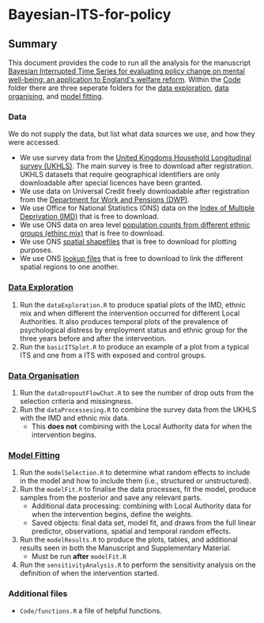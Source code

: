 # Bayesian-ITS-for-policy

## Summary

This document provides the code to run all the analysis for the manuscript [Bayesian Interrupted Time Series for evaluating policy change on mental well-being: an application to England's welfare reform](https://arxiv.org/abs/2306.15525). Within the [Code](https://github.com/connorgascoigne/Bayesian-ITS-for-policy/tree/main/Code) folder there are three seperate folders for the [data exploration](https://github.com/connorgascoigne/Bayesian-ITS-for-policy/tree/main/Code/Data%20Exploration), [data organising](https://github.com/connorgascoigne/Bayesian-ITS-for-policy/tree/main/Code/Data%20Organising), and [model fitting](https://github.com/connorgascoigne/Bayesian-ITS-for-policy/tree/main/Code/Model%20Fitting).

### Data

We do not supply the data, but list what data sources we use, and how they were accessed.

-   We use survey data from the [United Kingdoms Household Longitudinal survey (UKHLS)](https://www.understandingsociety.ac.uk/). The main survey is free to download after registration. UKHLS datasets that require geographical identifiers are only downloadable after special licences have been granted.
-   We use data on Universal Credit freely downloadable after registration from the [Department for Work and Pensions (DWP)](https://stat-xplore.dwp.gov.uk/webapi/jsf/login.xhtml).
-   We use Office for National Statistics (ONS) data on the [Index of Multiple Deprivation (IMD)](https://www.gov.uk/government/statistics/english-indices-of-deprivation-2019) that is free to download.
-   We use ONS data on area level [population counts from different ethnic groups (ethinc mix)](https://www.ethnicity-facts-figures.service.gov.uk/uk-population-by-ethnicity/national-and-regional-populations/population-of-england-and-wales/latest) that is free to download.
-   We use ONS [spatial shapefiles](https://geoportal.statistics.gov.uk/) that is free to download for plotting purposes.
-   We use ONS [lookup files](https://geoportal.statistics.gov.uk/) that is free to download to link the different spatial regions to one another.

### [Data Exploration](://github.com/connorgascoigne/Bayesian-ITS-for-policy/tree/main/Code/Data%20Exploration)

1.  Run the `dataExploration.R` to produce spatial plots of the IMD, ethnic mix and when different the intervention occurred for different Local Authorities. It also produces temporal plots of the prevalence of psychological distress by employment status and ethnic group for the three years before and after the intervention.
2.  Run the `basicITSplot.R` to produce an example of a plot from a typical ITS and one from a ITS with exposed and control groups.

### [Data Organisation](https://github.com/connorgascoigne/Bayesian-ITS-for-policy/tree/main/Code/Data%20Organising)

1.  Run the `dataDropoutFlowChat.R` to see the number of drop outs from the selection criteria and missingness.
2.  Run the `dataProcessesing.R` to combine the survey data from the UKHLS with the IMD and ethnic mix data.
    -   This **does not** combining with the Local Authority data for when the intervention begins.

### [Model Fitting](https://github.com/connorgascoigne/Bayesian-ITS-for-policy/tree/main/Code/Model%20Fitting)

1.  Run the `modelSelection.R` to determine what random effects to include in the model and how to include them (i.e., structured or unstructured).
2.  Run the `modelFit.R` to finalise the data processes, fit the model, produce samples from the posterior and save any relevant parts.
    -   Additional data processing: combining with Local Authority data for when the intervention begins, define the weights.
    -   Saved objects: final data set, model fit, and draws from the full linear predictor, observations, spatial and temporal random effects.
3.  Run the `modelResults.R` to produce the plots, tables, and additional results seen in both the Manuscript and Supplementary Material.
    -   Must be run **after** `modelFit.R`
4.  Run the `sensitivityAnalysis.R` to perform the sensitivity analysis on the definition of when the intervention started.

### Additional files

-   `Code/functions.R` a file of helpful functions.
